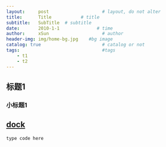 ```yaml
---
layout:     post                    # layout, do not alter
title:      Title           # title
subtitle:   SubTitle  # subtitle
date:       2010-1-1              # time
author:     xSun                    # author
header-img: img/home-bg.jpg    #bg image
catalog: true                       # catalog or not
tags:                               #tags
    - t1
    - t2
---
```

## 标题1

### 小标题1

[dock][1]
---

```
type code here
```


[1]:http://www.xsun24.top/